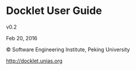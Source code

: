 Docklet User Guide
===============

v0.2

Feb 20, 2016

&copy; Software Engineering Institute, Peking University

http://docklet.unias.org
